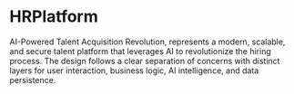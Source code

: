 # HRPlatform
AI-Powered Talent Acquisition Revolution,  represents a modern, scalable, and secure talent platform that leverages AI to revolutionize the hiring process. The design follows a clear separation of concerns with distinct layers for user interaction, business logic, AI intelligence, and data persistence.
